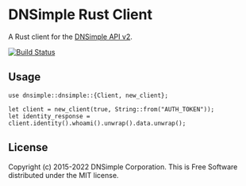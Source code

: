 # DNSimple Rust Client

A Rust client for the [DNSimple API v2](https://developer.dnsimple.com/v2/).

[![Build Status](https://github.com/dnsimple/dnsimple-rust/actions/workflows/ci.yml/badge.svg)](https://github.com/dnsimple/dnsimple-rust/actions/workflows/ci.yml)


## Usage

```
use dnsimple::dnsimple::{Client, new_client};

let client = new_client(true, String::from("AUTH_TOKEN"));
let identity_response = client.identity().whoami().unwrap().data.unwrap();
```

## License

Copyright (c) 2015-2022 DNSimple Corporation. This is Free Software distributed under the MIT license.
